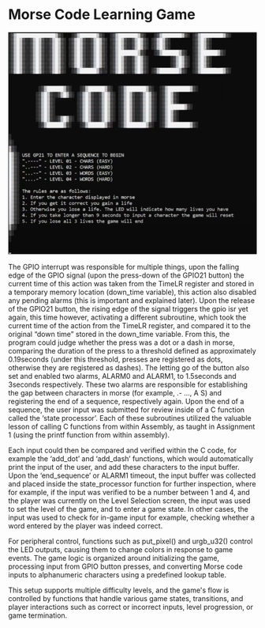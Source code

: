 # Morse Code Learning Game
![home-screen](morse-code-home-screen.png)

The GPIO interrupt was responsible for multiple things, upon the falling edge of the GPIO signal (upon the press-down of the GPIO21 button) the current time of this action was taken from the TimeLR register and stored in a temporary memory location (down_time variable), this action also disabled any pending alarms (this is important and explained later). Upon the release of the GPIO21 button, the rising edge of the signal triggers the gpio isr yet again, this time however, activating a different subroutine, which took the current time of the action from the TimeLR register, and compared it to the original “down time” stored in the down_time variable. From this, the program could judge whether the press was a dot or a dash in morse, comparing the duration of the press to a threshold defined as approximately 0.19seconds (under this threshold, presses are registered as dots, otherwise they are registered as dashes). The letting go of the button also set and enabled two alarms, ALARM0 and ALARM1, to 1.5seconds and 3seconds respectively. These two alarms are responsible for establishing the gap between characters in morse (for example, .- …, A S) and registering the end of a sequence, respectively again. Upon the end of a sequence, the user input was submitted for review inside of a C function called the ‘state processor’. Each of these subroutines utilized the valuable lesson of calling C functions from within Assembly, as taught in Assignment 1 (using the printf function from within assembly).  

Each input could then be compared and verified within the C code, for example the ‘add_dot’ and ‘add_dash’ functions, which would automatically print the input of the user, and add these characters to the input buffer. Upon the ‘end_sequence’ or ALARM1 timeout, the input buffer was collected and placed inside the state_processor function for further inspection, where for example, if the input was verified to be a number between 1 and 4, and the player was currently on the Level Selection screen, the input was used to set the level of the game, and to enter a game state. In other cases, the input was used to check for in-game input for example, checking whether a word entered by the player was indeed correct. 

For peripheral control, functions such as put_pixel() and urgb_u32() control the LED outputs, causing them to change colors in response to game events. The game logic is organized around initializing the game, processing input from GPIO button presses, and converting Morse code inputs to alphanumeric characters using a predefined lookup table. 

This setup supports multiple difficulty levels, and the game's flow is controlled by functions that handle various game states, transitions, and player interactions such as correct or incorrect inputs, level progression, or game termination. 
